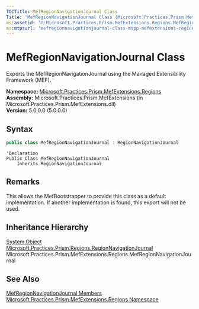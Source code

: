 ```yaml
---
TOCTitle: MefRegionNavigationJournal Class
Title: 'MefRegionNavigationJournal Class (Microsoft.Practices.Prism.MefExtensions.Regions)'
ms:assetid: 'T:Microsoft.Practices.Prism.MefExtensions.Regions.MefRegionNavigationJournal'
ms:mtpsurl: 'mefregionnavigationjournal-class-mspp-mefextensions-regions.md'
---
```


# MefRegionNavigationJournal Class

Exports the MefRegionNavigationJournal using the Managed Extensibility Framework (MEF).

**Namespace:** [Microsoft.Practices.Prism.MefExtensions.Regions](/patterns-practices/reference/mspp-mefextensions-regions-namespace)  
**Assembly:** Microsoft.Practices.Prism.MefExtensions (in Microsoft.Practices.Prism.MefExtensions.dll)  
**Version:** 5.0.0.0 (5.0.0.0)

## Syntax

```C#
public class MefRegionNavigationJournal : RegionNavigationJournal
```

```VB
'Declaration
Public Class MefRegionNavigationJournal
	Inherits RegionNavigationJournal
```

## Remarks

This allows the MefBootstrapper to provide this class as a default implementation. If another implementation is found, this export will not be used.

## Inheritance Hierarchy

[System.Object](http://msdn.microsoft.com/en-us/library/e5kfa45b)  
[Microsoft.Practices.Prism.Regions.RegionNavigationJournal](/patterns-practices/reference/regionnavigationjournal-class-mspp-regions)  
Microsoft.Practices.Prism.MefExtensions.Regions.MefRegionNavigationJournal

## See Also

[MefRegionNavigationJournal Members](/patterns-practices/reference/mefregionnavigationjournal-members-mspp-mefextensions-regions)  
[Microsoft.Practices.Prism.MefExtensions.Regions Namespace](/patterns-practices/reference/mspp-mefextensions-regions-namespace)